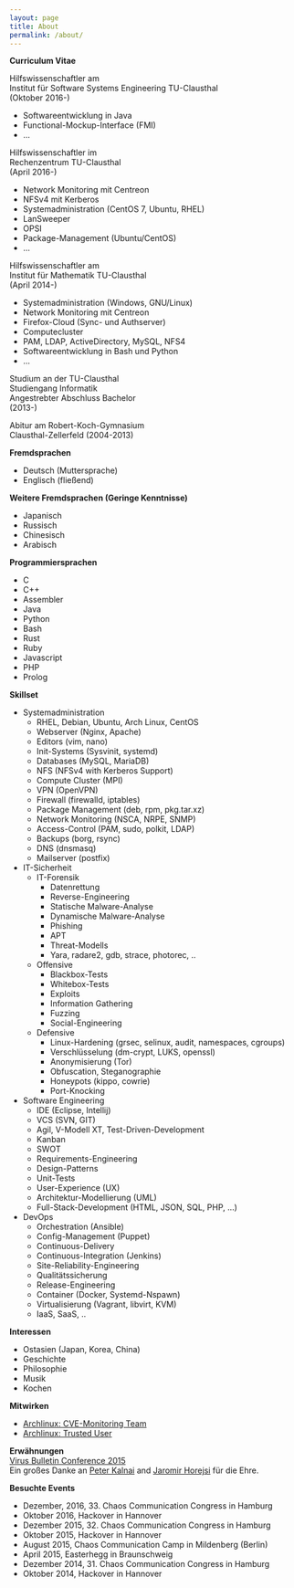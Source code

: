 ```yaml
---
layout: page
title: About
permalink: /about/
---
```

  
**Curriculum Vitae**  
  
Hilfswissenschaftler am  
Institut für Software Systems Engineering TU-Clausthal  
(Oktober 2016-)  
  
* Softwareentwicklung in Java
* Functional-Mockup-Interface (FMI)
* ...
  
Hilfswissenschaftler im  
Rechenzentrum TU-Clausthal  
(April 2016-)  
  
* Network Monitoring mit Centreon
* NFSv4 mit Kerberos
* Systemadministration (CentOS 7, Ubuntu, RHEL)
* LanSweeper
* OPSI
* Package-Management (Ubuntu/CentOS)
* ...
  
Hilfswissenschaftler am    
Institut für Mathematik TU-Clausthal    
(April 2014-)  

* Systemadministration (Windows, GNU/Linux)
* Network Monitoring mit Centreon
* Firefox-Cloud (Sync- und Authserver)
* Computecluster
* PAM, LDAP, ActiveDirectory, MySQL, NFS4
* Softwareentwicklung in Bash und Python
* ...
  
Studium an der TU-Clausthal    
Studiengang Informatik    
Angestrebter Abschluss Bachelor    
(2013-)  
  
Abitur am Robert-Koch-Gymnasium    
Clausthal-Zellerfeld (2004-2013)  
  
**Fremdsprachen**  

* Deutsch (Muttersprache)
* Englisch (fließend)
  
**Weitere Fremdsprachen (Geringe Kenntnisse)**  

* Japanisch
* Russisch
* Chinesisch
* Arabisch
  
**Programmiersprachen**  

* C
* C++
* Assembler
* Java
* Python
* Bash
* Rust
* Ruby
* Javascript
* PHP
* Prolog
  
**Skillset**

* Systemadministration
    * RHEL, Debian, Ubuntu, Arch Linux, CentOS
    * Webserver (Nginx, Apache)
    * Editors (vim, nano)
    * Init-Systems (Sysvinit, systemd)
    * Databases (MySQL, MariaDB)
    * NFS (NFSv4 with Kerberos Support)
    * Compute Cluster (MPI)
    * VPN (OpenVPN)
    * Firewall (firewalld, iptables)
    * Package Management (deb, rpm, pkg.tar.xz)
    * Network Monitoring (NSCA, NRPE, SNMP)
    * Access-Control (PAM, sudo, polkit, LDAP)
    * Backups (borg, rsync)
    * DNS (dnsmasq)
    * Mailserver (postfix)
* IT-Sicherheit
    * IT-Forensik
        * Datenrettung
        * Reverse-Engineering
        * Statische Malware-Analyse
        * Dynamische Malware-Analyse
        * Phishing
        * APT
        * Threat-Modells
        * Yara, radare2, gdb, strace, photorec, ..
    * Offensive
        * Blackbox-Tests
        * Whitebox-Tests
        * Exploits
        * Information Gathering
        * Fuzzing
        * Social-Engineering
    * Defensive
        * Linux-Hardening (grsec, selinux, audit, namespaces, cgroups)
        * Verschlüsselung (dm-crypt, LUKS, openssl)
        * Anonymisierung (Tor)
        * Obfuscation, Steganographie
        * Honeypots (kippo, cowrie)
        * Port-Knocking
* Software Engineering
    * IDE (Eclipse, Intellij)
    * VCS (SVN, GIT)
    * Agil, V-Modell XT, Test-Driven-Development
    * Kanban
    * SWOT
    * Requirements-Engineering
    * Design-Patterns
    * Unit-Tests
    * User-Experience (UX)
    * Architektur-Modellierung (UML)
    * Full-Stack-Development (HTML, JSON, SQL, PHP, ...)
* DevOps
    * Orchestration (Ansible)
    * Config-Management (Puppet)
    * Continuous-Delivery
    * Continuous-Integration (Jenkins)
    * Site-Reliability-Engineering
    * Qualitätssicherung
    * Release-Engineering
    * Container (Docker, Systemd-Nspawn)
    * Virtualisierung (Vagrant, libvirt, KVM)
    * IaaS, SaaS, ..
  
**Interessen**  

* Ostasien (Japan, Korea, China)
* Geschichte
* Philosophie
* Musik
* Kochen
  
**Mitwirken**  

* [Archlinux: CVE-Monitoring Team](https://www.archlinux.org/people/support-staff/)
* [Archlinux: Trusted User](https://www.archlinux.org/people/trusted-users/)
  
**Erwähnungen**  
[Virus Bulletin Conference 2015](https://www.virusbtn.com/pdf/conference_slides/2015/KalnaiHorejsi-VB2015.pdf)    
Ein großes Danke an [Peter Kalnai](https://twitter.com/pkalnai) and [Jaromir Horejsi](https://twitter.com/JaromirHorejsi) für die Ehre.    
   
**Besuchte Events**  

* Dezember, 2016, 33. Chaos Communication Congress in Hamburg
* Oktober 2016, Hackover in Hannover
* Dezember 2015, 32. Chaos Communication Congress in Hamburg
* Oktober 2015, Hackover in Hannover
* August 2015, Chaos Communication Camp in Mildenberg (Berlin)
* April 2015, Easterhegg in Braunschweig
* Dezember 2014, 31. Chaos Communication Congress in Hamburg
* Oktober 2014, Hackover in Hannover

